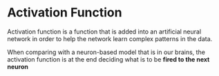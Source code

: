 # Activation Function

Activation function is a function that is added into an artificial neural network in order to help the network learn complex patterns in the data. 

When comparing with a neuron-based model that is in our brains, the activation function is at the end deciding what is to be **fired to the next neuron**


